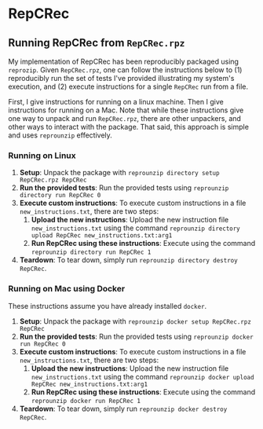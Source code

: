 # RepCRec

## Running RepCRec from `RepCRec.rpz`

My implementation of RepCRec has been reproducibly packaged using
`reprozip`. Given `RepCRec.rpz`, one can follow the instructions
below to (1) reproducibly run the set of tests I've provided illustrating
my system's execution, and (2) execute instructions for a single
`RepCRec` run from a file.

First, I give instructions for running on a linux machine. Then
I give instructions for running on a Mac. Note that while these instructions give
one way to unpack and run  `RepCRec.rpz`, there are other unpackers,
and other ways to interact with the package. That said, this approach
is simple and uses `reprounzip` effectively.

### Running on Linux

1. **Setup**: Unpack the package with `reprounzip directory setup RepCRec.rpz RepCRec`
2. **Run the provided tests**: Run the provided tests using `reprounzip directory run RepCRec 0`
3. **Execute custom instructions**: To execute custom instructions in a file `new_instructions.txt`,
there are two steps:
    1. **Upload the new instructions**: Upload the new instruction file `new_instructions.txt` using
       the command `reprounzip directory upload RepCRec new_instructions.txt:arg1`
    2. **Run RepCRec using these instructions**: Execute using the command `reprounzip directory run RepCRec 1`
4. **Teardown**: To tear down, simply run `reprounzip directory destroy RepCRec`.

### Running on Mac using Docker

These instructions assume you have already installed `docker`. 

1. **Setup**: Unpack the package with `reprounzip docker setup RepCRec.rpz RepCRec`
2. **Run the provided tests**: Run the provided tests using `reprounzip docker run RepCRec 0`
3. **Execute custom instructions**: To execute custom instructions in a file `new_instructions.txt`,
there are two steps:
    1. **Upload the new instructions**: Upload the new instruction file `new_instructions.txt` using
       the command `reprounzip docker upload RepCRec new_instructions.txt:arg1`
    2. **Run RepCRec using these instructions**: Execute using the command `reprounzip docker run RepCRec 1`
4. **Teardown**: To tear down, simply run `reprounzip docker destroy RepCRec`.